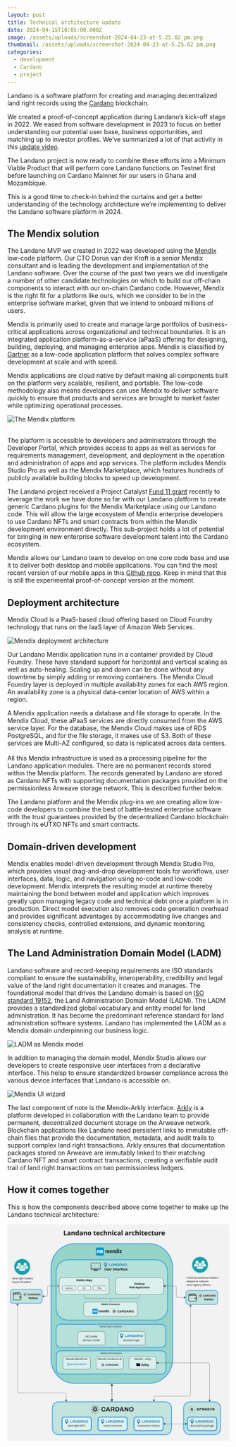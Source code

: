 ```yaml
---
layout: post
title: Technical architecture update
date: 2024-04-15T10:05:00.000Z
image: /assets/uploads/screenshot-2024-04-23-at-5.25.02 pm.png
thumbnail: /assets/uploads/screenshot-2024-04-23-at-5.25.02 pm.png
categories:
  - development
  - Cardano
  - project
---
```

Landano is a software platform for creating and managing decentralized land right records using the [Cardano](https://cardano.org) blockchain.

We created a proof-of-concept application during Landano’s kick-off stage in 2022. We eased from software development in 2023 to focus on better understanding our potential user base, business opportunities, and matching up to investor profiles. We’ve summarized a lot of that activity in this [update video](https://youtu.be/m8eFfN4BBsw?si=tsHOEfJsMKsBcyYs).

The Landano project is now ready to combine these efforts into a Minimum Viable Product that will perform core Landano functions on Testnet first before launching on Cardano Mainnet for our users in Ghana and Mozambique. 

This is a good time to check-in behind the curtains and get a better understanding of the technology architecture we’re implementing to deliver the Landano software platform in 2024.

## The Mendix solution

The Landano MVP we created in 2022 was developed using the [Mendix](https://www.mendix.com/) low-code platform. Our CTO Dorus van der Kroft is a senior Mendix consultant and is leading the development and implementation of the Landano software. Over the course of the past two years we did investigate a number of other candidate technologies on which to build our off-chain components to interact with our on-chain Cardano code. However, Mendix is the right fit for a platform like ours, which we consider to be in the enterprise software market, given that we intend to onboard millions of users. 

Mendix is primarily used to create and manage large portfolios of business-critical applications across organizational and technical boundaries. It is an integrated application platform-as-a-service (aPaaS) offering for designing, building, deploying, and managing enterprise apps. Mendix is classified by [Gartner](https://www.mendix.com/evaluation-guide/gartner-forrester-mendix/) as a low-code application platform that solves complex software development at scale and with speed. 

Mendix applications are cloud native by default making all components built on the platform very scalable, resilient, and portable. The low-code methodology also means developers can use Mendix to deliver software quickly to ensure that products and services are brought to market faster while optimizing operational processes.

![The Mendix platform](/assets/uploads/screenshot-2024-04-23-at-5.26.23 pm.png "The Mendix platform")

\
The platform is accessible to developers and administrators through the Developer Portal, which provides access to apps as well as services for requirements management, development, and deployment in the operation and administration of apps and app services. The platform includes Mendix Studio Pro as well as the Mendix Marketplace, which features hundreds of publicly available building blocks to speed up development. 

The Landano project received a Project Catalyst [Fund 11 grant](https://cardano.ideascale.com/c/idea/112624) recently to leverage the work we have done so far with our Landano platform to create generic Cardano plugins for the Mendix Marketplace using our Landano code. This will allow the large ecosystem of Mendix enterprise developers to use Cardano NFTs and smart contracts from within the Mendix development environment directly. This sub-project holds a lot of potential for bringing in new enterprise software development talent into the Cardano ecosystem.

Mendix allows our Landano team to develop on one core code base and use it to deliver both desktop and mobile applications. You can find the most recent version of our mobile apps in this [Github repo](https://github.com/landano/resources). Keep in mind that this is still the experimental proof-of-concept version at the moment.

## Deployment architecture

Mendix Cloud is a PaaS-based cloud offering based on Cloud Foundry technology that runs on the IaaS layer of Amazon Web Services. 

![Mendix deployment architecture](/assets/uploads/screenshot-2024-04-23-at-5.30.45 pm.png "Mendix deployment architecture")

Our Landano Mendix application runs in a container provided by Cloud Foundry. These have standard support for horizontal and vertical scaling as well as auto-healing. Scaling up and down can be done without any downtime by simply adding or removing containers. The Mendix Cloud Foundry layer is deployed in multiple availability zones for each AWS region. An availability zone is a physical data-center location of AWS within a region.

A Mendix application needs a database and file storage to operate. In the Mendix Cloud, these aPaaS services are directly consumed from the AWS service layer. For the database, the Mendix Cloud makes use of RDS PostgreSQL, and for the file storage, it makes use of S3. Both of these services are Multi-AZ configured, so data is replicated across data centers.\
\
All this Mendix infrastructure is used as a processing pipeline for the Landano application modules. There are no permanent records stored within the Mendix platform. The records generated by Landano are stored as Cardano NFTs with supporting documentation packages provided on the permissionless Arweave storage network. This is described further below.

The Landano platform and the Mendix plug-ins we are creating allow low-code developers to combine the best of battle-tested enterprise software with the trust guarantees provided by the decentralized Cardano blockchain through its eUTXO NFTs and smart contracts.

## Domain-driven development

Mendix enables model-driven development through Mendix Studio Pro, which provides visual drag-and-drop development tools for workflows, user interfaces, data, logic, and navigation using no-code and low-code development. Mendix interprets the resulting model at runtime thereby maintaining the bond between model and application which improves greatly upon managing legacy code and technical debt once a platform is in production. Direct model execution also removes code generation overhead and provides significant advantages by accommodating live changes and consistency checks, controlled extensions, and dynamic monitoring analysis at runtime. 

## The Land Administration Domain Model (LADM)

Landano software and record-keeping requirements are ISO standards compliant to ensure the sustainability, interoperability, credibility and legal value of the land right documentation it creates and manages. The foundational model that drives the Landano domain is based on [ISO standard 19152](https://www.iso.org/standard/81263.html), the Land Administration Domain Model (LADM). The LADM provides a standardized global vocabulary and entity model for land administration. It has become the predominant reference standard for land administration software systems. Landano has implemented the LADM as a Mendix domain underpinning our business logic. 

![LADM as Mendix model](/assets/uploads/screenshot-2024-04-23-at-5.35.53 pm.png "LADM as Mendix model")

In addition to managing the domain model, Mendix Studio allows our developers to create responsive user interfaces from a declarative interface. This helsp to ensure standardized browser compliance across the various device interfaces that Landano is accessible on.

![Mendix UI wizard](/assets/uploads/screenshot-2024-04-23-at-5.37.31 pm.png "Mendix UI wizard")

The last component of note is the Mendix-Arkly interface. [Arkly](https://www.arkly.io/about/) is a platform developed in collaboration with the Landano team to provide permanent, decentralized document storage on the Arweave network. Blockchain applications like Landano need persistent links to immutable off-chain files that provide the documentation, metadata, and audit trails to support complex land right transactions. Arkly ensures that documentation packages stored on Arweave are immutably linked to their matching Cardano NFT and smart contract transactions, creating a verifiable audit trail of land right transactions on two permissionless ledgers.

## How it comes together

This is how the components described above come together to make up the Landano technical architecture:

![The Landano technical architecture v1](/assets/uploads/2024-04-23-landano-technical-architecture-v1.jpg "The Landano technical architecture v1")
